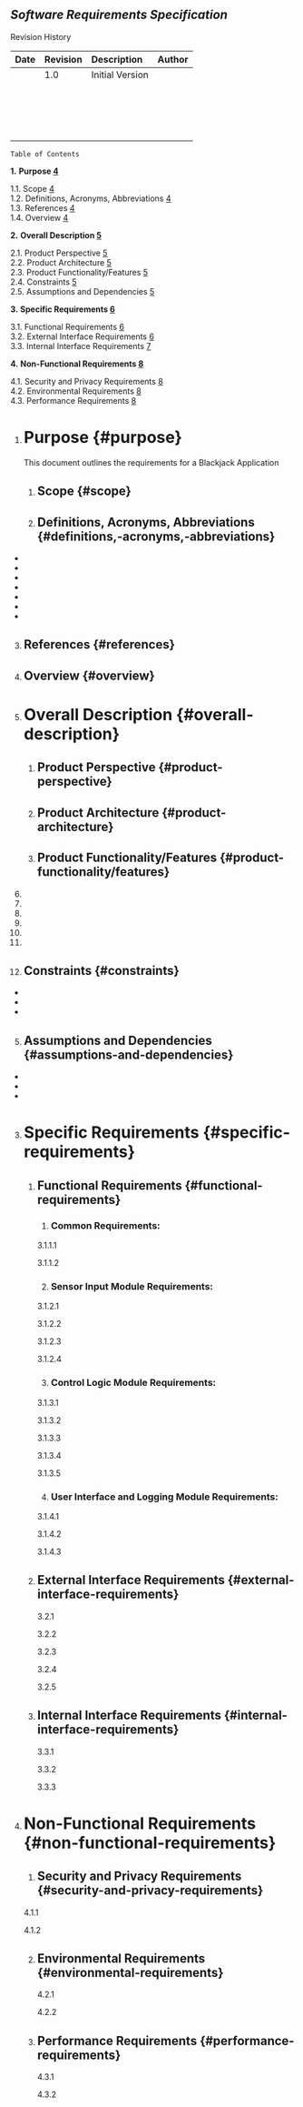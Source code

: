 

##  *Software Requirements Specification* 

Revision History

| Date | Revision | Description | Author |
| :---- | :---- | :---- | :---- |
|  | 1.0 | Initial Version |  |
|  |  |  |  |
|  |  |  |  |
|  |  |  |  |
|  |  |  |  |
|  |  |  |  |
|  |  |  |  |
|  |  |  |  |
|  |  |  |  |
|  |  |  |  |
|  |  |  |  |
|  |  |  |  |
|  |  |  |  |
|  |  |  |  |
|  |  |  |  |
|  |  |  |  |
|  |  |  |  |
|  |  |  |  |

   
	Table of Contents

**1\.**	**Purpose	[4](#purpose)**

1.1.	Scope	[4](#scope)  
1.2.	Definitions, Acronyms, Abbreviations	[4](#definitions,-acronyms,-abbreviations)  
1.3.	References	[4](#references)  
1.4.	Overview	[4](#overview)

**2\.**	**Overall Description	[5](#overall-description)**

2.1.	Product Perspective	[5](#product-perspective)  
2.2.	Product Architecture	[5](#product-architecture)  
2.3.	Product Functionality/Features	[5](#product-functionality/features)  
2.4.	Constraints	[5](#constraints)  
2.5.	Assumptions and Dependencies	[5](#assumptions-and-dependencies)

**3\.**	**Specific Requirements	[6](#specific-requirements)**

3.1.	Functional Requirements	[6](#functional-requirements)  
3.2.	External Interface Requirements	[6](#external-interface-requirements)  
3.3.	Internal Interface Requirements	[7](#internal-interface-requirements)

**4\.**	**Non-Functional Requirements	[8](#non-functional-requirements)**

4.1.	Security and Privacy Requirements	[8](#security-and-privacy-requirements)  
4.2.	Environmental Requirements	[8](#environmental-requirements)  
4.3.	Performance Requirements	[8](#performance-requirements)

1. # **Purpose** {#purpose}

    This document outlines the requirements for a Blackjack Application

   1. ## **Scope** {#scope}

       

   2. ## **Definitions, Acronyms, Abbreviations** {#definitions,-acronyms,-abbreviations}

*     
*    
*    
*    
*    
*    
*  

  3. ## **References** {#references}

      

  4. ## **Overview** {#overview}

      

2. # **Overall Description** {#overall-description}

   1. ## **Product Perspective** {#product-perspective}

       

   2. ## **Product Architecture** {#product-architecture}

       

   3. ## **Product Functionality/Features** {#product-functionality/features}

1.    
2.    
3.    
4.    
5.    
6. 

   4. ## **Constraints** {#constraints}

*    
*    
* 

  5. ## **Assumptions and Dependencies** {#assumptions-and-dependencies}

*    
*    
*


3. # **Specific Requirements** {#specific-requirements}

   1. ## **Functional Requirements** {#functional-requirements}

      1. ### **Common Requirements:**

      3.1.1.1  

      3.1.1.2  

      2. ### **Sensor Input Module Requirements:**

      3.1.2.1  

      3.1.2.2  

      3.1.2.3  

      3.1.2.4  

      3. ### **Control Logic Module Requirements:**

      3.1.3.1 

      3.1.3.2 

      3.1.3.3  

      3.1.3.4 

      3.1.3.5  

      4. ### **User Interface and Logging Module Requirements:**

      3.1.4.1  

      3.1.4.2  

      3.1.4.3  

   2. ## **External Interface Requirements** {#external-interface-requirements}

      3.2.1  

      3.2.2  

      3.2.3  

      3.2.4  

      3.2.5  

   3. ## **Internal Interface Requirements** {#internal-interface-requirements}

      3.3.1   

      3.3.2  

      3.3.3  

4. # **Non-Functional Requirements** {#non-functional-requirements}

   1. ## **Security and Privacy Requirements** {#security-and-privacy-requirements}

   4.1.1  

   4.1.2  

   2. ## **Environmental Requirements** {#environmental-requirements}

      4.2.1  

      4.2.2  

   3. ## **Performance Requirements** {#performance-requirements}

      4.3.1  

      4.3.2  

### 

